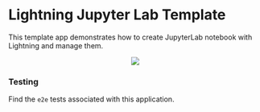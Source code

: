 # Lightning Jupyter Lab Template

This template app demonstrates how to create JupyterLab notebook with Lightning and manage them.

<div align="center">
  <img src="https://pl-flash-data.s3.amazonaws.com/assets_lightning/jupyterlab_app.gif" max-height="600px">
</div>

### Testing

Find the `e2e` tests associated with this application.
